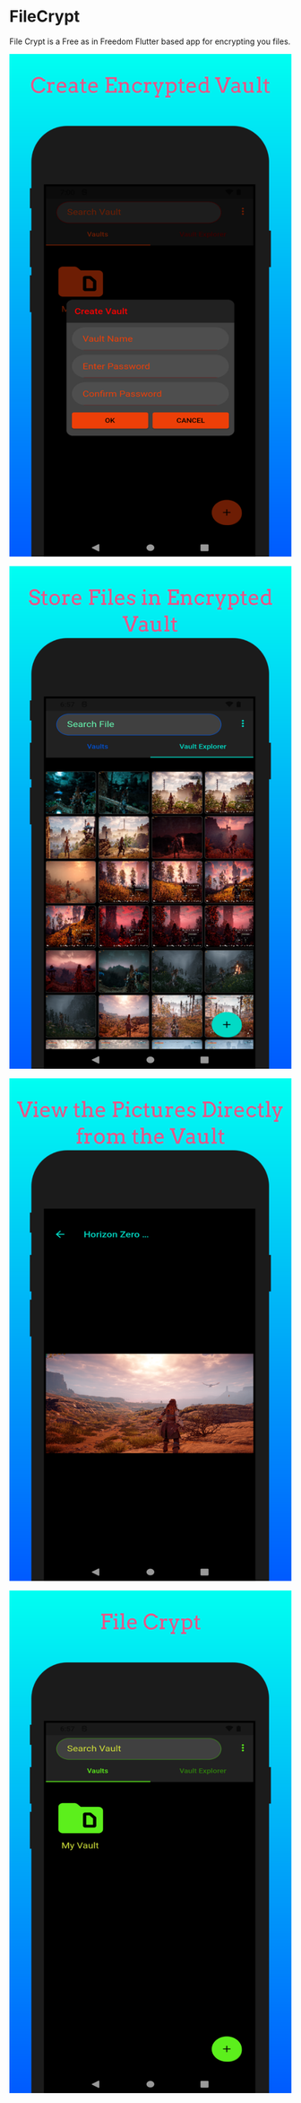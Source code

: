 # FileCrypt

File Crypt is a Free as in Freedom Flutter based app for encrypting you files.


![](screenshots/screenshot_1.png)

![](screenshots/screenshot_2.png)

![](screenshots/screenshot_3.png)

![](screenshots/screenshot_4.png)
